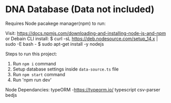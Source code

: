 # DNA Database (Data not included)

Requires Node pacakege manager(npm) to run:

Visit: https://docs.npmjs.com/downloading-and-installing-node-js-and-npm
or
Debain CLI install:
$ curl -sL https://deb.nodesource.com/setup_14.x | sudo -E bash -
$ sudo apt-get install -y nodejs


Steps to run this project:

1. Run `npm i` command
2. Setup database settings inside `data-source.ts` file
3. Run `npm start` command
4. Run 'npm run dev' 



Node Dependancies:
typeORM -https://typeorm.io/
typescript
csv-parser
bedjs





